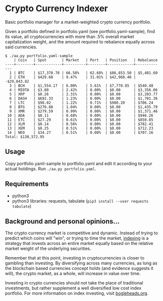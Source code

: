 Crypto Currency Indexer
=======================

Basic portfolio manager for a market-weighted crypto currency portfolio.

Given a portfolio defined in portfolio.yaml (see portfolio.yaml-sample), find
its value, all cryptocurrencies with more than .5% overall market capitalization
weight, and the amount required to rebalance equally across said currencies.

    $ ./aa.py portfolio.yaml-sample
        | Coin   | Spot       | Market   | Port   | Position   | Rebalance
    ----+--------+------------+----------+--------+------------+-------------
      1 | BTC    | $17,370.70 | 66.58%   | 62.68% | $86,853.50 | $5,401.60
      2 | ETH    | $429.68    | 9.47%    | 31.01% | $42,968.40 | -$29,843.82
      3 | BCH    | $1,554.17  | 6.00%    | 5.61%  | $7,770.85  | $540.48
      4 | MIOTA  | $3.80      | 2.42%    | 0.00%  | $0.00      | $3,356.06
      5 | XRP    | $0.26      | 2.31%    | 0.00%  | $0.00      | $3,203.77
      6 | DASH   | $692.33    | 1.23%    | 0.00%  | $0.00      | $1,701.36
      7 | LTC    | $98.02     | 1.22%    | 0.71%  | $980.20    | $706.24
      8 | BTG    | $270.88    | 1.04%    | 0.00%  | $0.00      | $1,435.79
      9 | XMR    | $279.59    | 0.99%    | 0.00%  | $0.00      | $1,371.46
     10 | ADA    | $0.11      | 0.68%    | 0.00%  | $0.00      | $946.26
     11 | ETC    | $27.29     | 0.61%    | 0.00%  | $0.00      | $850.85
     12 | XLM    | $0.14      | 0.56%    | 0.00%  | $0.00      | $782.41
     13 | XEM    | $0.25      | 0.51%    | 0.00%  | $0.00      | $712.23
     14 | NEO    | $34.27     | 0.51%    | 0.00%  | $0.00      | $707.16
    Total: $138,572.95

Usage
-----

Copy portfolio.yaml-sample to portfolio.yaml and edit it according to your
actual holdings. Run `./aa.py portfolio.yaml`.

Requirements
------------

- python3
- python3 libraries: requests, tabulate (`pip3 install --user requests tabulate`)

Background and personal opinions...
-----------------------------------

The crypto currency market is competitive and dynamic. Instead of trying to
predict which coins will "win", or trying to time the market,
[indexing](https://www.bogleheads.org/wiki/Indexing) is a strategy that invests
across an entire market equally based on the relative market weight of the
underlying securities.

Remember that at this point, investing in cryptocurrencies is closer to
gambling than investing. By diversifying across many currencies, as long as the
blockchain based currencies concept holds (and evidence suggests it will), the
crypto market, as a whole, will increase in value over time.

Investing in crypto currencies should not take the place of traditional
investments, but rather supplement a well diversified low cost index portfolio.
For more information on index investing, visit
[bogleheads.org](https://www.bogleheads.org).
